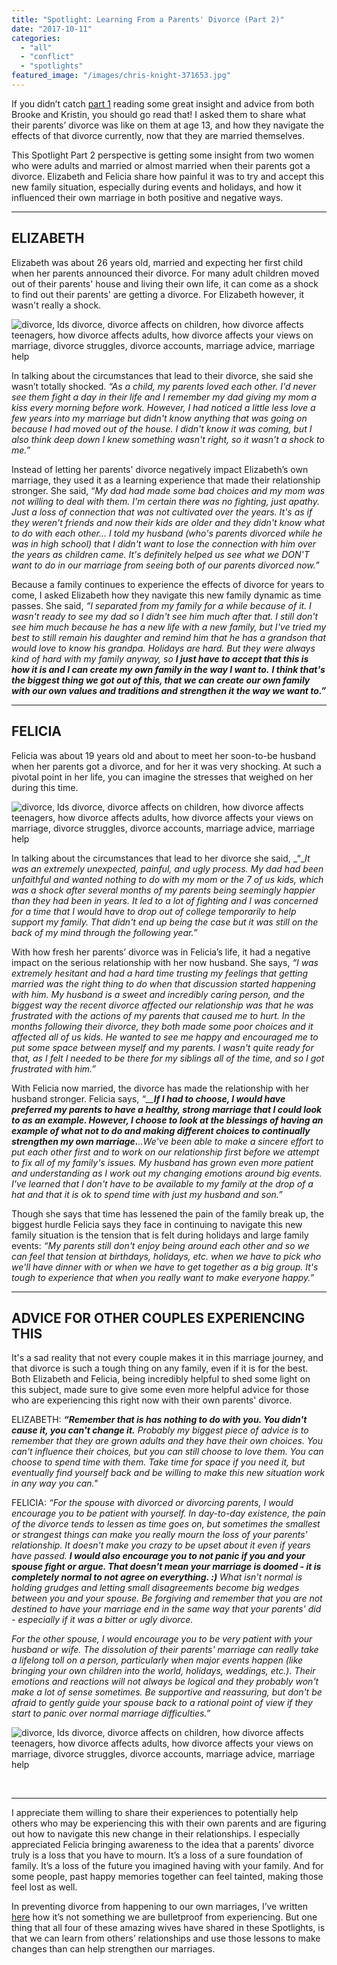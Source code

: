 ```yaml
---
title: "Spotlight: Learning From a Parents' Divorce (Part 2)"
date: "2017-10-11"
categories: 
  - "all"
  - "conflict"
  - "spotlights"
featured_image: "/images/chris-knight-371653.jpg"
---
```


If you didn’t catch [part 1](https://freshlymarried.com/spotlight-learning-from-a-parents-divorce-part-1/) reading some great insight and advice from both Brooke and Kristin, you should go read that! I asked them to share what their parents’ divorce was like on them at age 13, and how they navigate the effects of that divorce currently, now that they are married themselves.

This Spotlight Part 2 perspective is getting some insight from two women who were adults and married or almost married when their parents got a divorce. Elizabeth and Felicia share how painful it was to try and accept this new family situation, especially during events and holidays, and how it influenced their own marriage in both positive and negative ways.

* * *

## ELIZABETH

Elizabeth was about 26 years old, married and expecting her first child when her parents announced their divorce. For many adult children moved out of their parents' house and living their own life, it can come as a shock to find out their parents' are getting a divorce. For Elizabeth however, it wasn't really a shock.

![divorce, lds divorce, divorce affects on children, how divorce affects teenagers, how divorce affects adults, how divorce affects your views on marriage, divorce struggles, divorce accounts, marriage advice, marriage help](/images/blog-size-elizabeth-spotlight.png)

In talking about the circumstances that lead to their divorce, she said she wasn’t totally shocked. _“As a child, my parents loved each other. I'd never see them fight a day in their life and I remember my dad giving my mom a kiss every morning before work. However, I had noticed a little less love a few years into my marriage but didn't know anything that was going on because I had moved out of the house. I didn't know it was coming, but I also think deep down I knew something wasn't right, so it wasn't a shock to me.”_

Instead of letting her parents' divorce negatively impact Elizabeth’s own marriage, they used it as a learning experience that made their relationship stronger. She said, “_My dad had made some bad choices and my mom was not willing to deal with them. I'm certain there was no fighting, just apathy. Just a loss of connection that was not cultivated over the years. It's as if they weren't friends and now their kids are older and they didn't know what to do with each other…_ _I told my husband (who's parents divorced while he was in high school) that I didn't want to lose the connection with him over the years as children came. It's definitely helped us see what we DON'T want to do in our marriage from seeing both of our parents divorced now.”_

Because a family continues to experience the effects of divorce for years to come, I asked Elizabeth how they navigate this new family dynamic as time passes. She said, _“I separated from my family for a while because of it. I wasn't ready to see my dad so I didn't see him much after that. I still don't see him much because he has a new life with a new family, but I've tried my best to still remain his daughter and remind him that he has a grandson that would love to know his grandpa. Holidays are hard. But they were always kind of hard with my family anyway, so **I just have to accept that this is how it is and I can create my own family in the way I want to.**_ **_I think that's the biggest thing we got out of this, that we can create our own family with our own values and traditions and strengthen it the way we want to.”_**

* * *

## FELICIA

Felicia was about 19 years old and about to meet her soon-to-be husband when her parents got a divorce, and for her it was very shocking. At such a pivotal point in her life, you can imagine the stresses that weighed on her during this time.

![divorce, lds divorce, divorce affects on children, how divorce affects teenagers, how divorce affects adults, how divorce affects your views on marriage, divorce struggles, divorce accounts, marriage advice, marriage help](/images/felicia-Learning-From-a-Parents-Divorce-1-683x1024.png)

In talking about the circumstances that lead to her divorce she said, _“__It was an extremely unexpected, painful, and ugly process. My dad had been unfaithful and wanted nothing to do with my mom or the 7 of us kids, which was a shock after several months of my parents being seemingly happier than they had been in years. It led to a lot of fighting and I was concerned for a time that I would have to drop out of college temporarily to help support my family. That didn't end up being the case but it was still on the back of my mind through the following year.”_

With how fresh her parents’ divorce was in Felicia’s life, it had a negative impact on the serious relationship with her now husband. She says, _“I was extremely hesitant and had a hard time trusting my feelings that getting married was the right thing to do when that discussion started happening with him. My husband is a sweet and incredibly caring person, and the biggest way the recent divorce affected our relationship was that he was frustrated with the actions of my parents that caused me to hurt. In the months following their divorce, they both made some poor choices and it affected all of us kids. He wanted to see me_ _happy and encouraged me to put some space between myself and my parents. I wasn't quite ready for that, as I felt I needed to be there for my siblings all of the time, and so I got frustrated with him.”_

With Felicia now married, the divorce has made the relationship with her husband stronger. Felicia says, _“__**If I had to choose, I would have preferred my parents to have a healthy, strong marriage that I could look to as an example. However, I choose to look at the blessings of having an example of what not to do and making different choices to continually strengthen my own marriage.**..We've been able to make a sincere effort to put each other first and to work on our relationship first before we attempt to fix all of my family's issues. My husband has grown even more patient and understanding as I work out my changing emotions around big events. I've learned that I don't have to be available to my family at the drop of a hat and that it is ok to spend time with just my husband and son.”_

Though she says that time has lessened the pain of the family break up, the biggest hurdle Felicia says they face in continuing to navigate this new family situation is the tension that is felt during holidays and large family events: _“My parents still don't enjoy being around each other and so we can feel that tension at birthdays, holidays, etc. when we have to pick who we'll have dinner with or when we have to get together as a big group. It's tough to experience that when you really want to make everyone happy.”_

* * *

## ADVICE FOR OTHER COUPLES EXPERIENCING THIS

It's a sad reality that not every couple makes it in this marriage journey, and that divorce is such a tough thing on any family, even if it is for the best. Both Elizabeth and Felicia, being incredibly helpful to shed some light on this subject, made sure to give some even more helpful advice for those who are experiencing this right now with their own parents' divorce.

ELIZABETH: _**“Remember that is has nothing to do with you. You didn't cause it, you can't change it.** Probably my biggest piece of advice is to remember that they are grown adults and they have their own choices. You can't influence their choices, but you can still choose to love them. You can choose to spend time with them. Take time for space if you need it, but eventually find yourself back and be willing to make this new situation work in any way you can."_

FELICIA: _“For the spouse with divorced or divorcing parents, I would encourage you to be patient with yourself. In day-to-day existence, the pain of the divorce tends to lessen as time goes on, but sometimes the smallest or strangest things can make you really mourn the loss of your parents' relationship. It doesn't make you crazy to be upset about it even if years have passed. **I would also encourage you to not panic if you and your spouse fight or argue. That doesn't mean your marriage is doomed - it is completely normal to not agree on everything. :)** What isn't normal is holding grudges and letting small disagreements become big wedges between you and your spouse. Be forgiving and remember that you are not destined to have your marriage end in the same way that your parents' did - especially if it was a bitter or ugly divorce._

_For the other spouse, I would encourage you to be very patient with your husband or wife. The dissolution of their parents' marriage can really take a lifelong toll on a person, particularly when major events happen (like bringing your own children into the world, holidays, weddings, etc.). Their emotions and reactions will not always be logical and they probably won't make a lot of sense sometimes. Be supportive and reassuring, but don't be afraid to gently guide your spouse back to a rational point of view if they start to panic over normal marriage difficulties.”_

![divorce, lds divorce, divorce affects on children, how divorce affects teenagers, how divorce affects adults, how divorce affects your views on marriage, divorce struggles, divorce accounts, marriage advice, marriage help](/images/pablo-heimplatz-257545.jpg)

 

* * *

I appreciate them willing to share their experiences to potentially help others who may be experiencing this with their own parents and are figuring out how to navigate this new change in their relationships. I especially appreciated Felicia bringing awareness to the idea that a parents’ divorce truly is a loss that you have to mourn. It’s a loss of a sure foundation of family. It’s a loss of the future you imagined having with your family. And for some people, past happy memories together can feel tainted, making those feel lost as well.

In preventing divorce from happening to our own marriages, I’ve written [here](https://freshlymarried.com/bulletproof/) how it’s not something we are bulletproof from experiencing. But one thing that all four of these amazing wives have shared in these Spotlights, is that we can learn from others’ relationships and use those lessons to make changes than can help strengthen our marriages.

